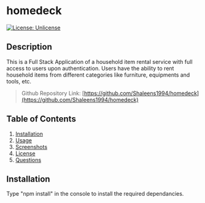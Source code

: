 # homedeck

[![License: Unlicense](https://img.shields.io/badge/license-Unlicense-blue.svg)](http://unlicense.org/)

## Description

This is a Full Stack Application of a household item rental service with full access to users upon authentication. Users have the ability to rent household items from different categories like furniture, equipments and tools, etc.

> Github Repository Link: [https://github.com/Shaleens1994/homedeck](https://github.com/Shaleens1994/homedeck)

## Table of Contents

1. [Installation](#installation)
2. [Usage](#usage)
3. [Screenshots](#Screenshots)
4. [License](#license)
5. [Questions](#questions)

## Installation

Type "npm install" in the console to install the required dependancies.

